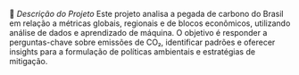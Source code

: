 📝 *Descrição do Projeto*
Este projeto analisa a pegada de carbono do Brasil em relação a métricas globais, regionais e de blocos econômicos, utilizando análise de dados e aprendizado de máquina. O objetivo é responder a perguntas-chave sobre emissões de CO₂, identificar padrões e oferecer insights para a formulação de políticas ambientais e estratégias de mitigação.
